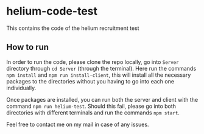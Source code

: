 # helium-code-test

This contains the code of the helium recruitment test

## How to run

In order to run the code, please clone the repo locally, go into `Server` directory through `cd Server` (through the terminal). Here run the commands `npm install` and `npm run install-client`, this will install all the necessary packages to the directories without you having to go into each one individually.

Once packages are installed, you can run both the server and client with the command `npm run helium-test`. Should this fail, please go into both directories with different terminals and run the commands `npm start`.

Feel free to contact me on my mail in case of any issues.
